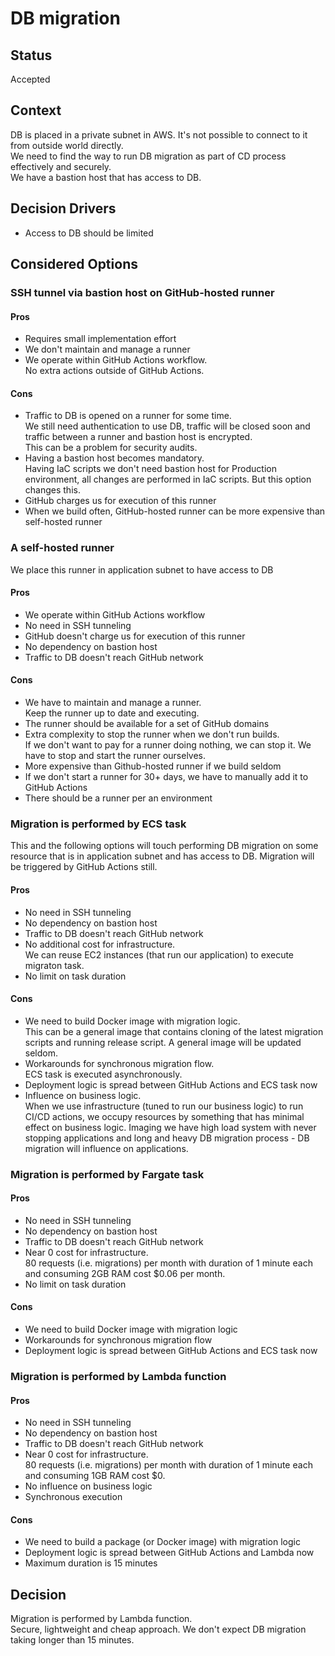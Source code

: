 # DB migration
## Status
Accepted

## Context
DB is placed in a private subnet in AWS. It's not possible to connect to it from outside world directly.<br>
We need to find the way to run DB migration as part of CD process effectively and securely.<br>
We have a bastion host that has access to DB.

## Decision Drivers
- Access to DB should be limited

## Considered Options
### SSH tunnel via bastion host on GitHub-hosted runner
#### Pros
- Requires small implementation effort
- We don't maintain and manage a runner
- We operate within GitHub Actions workflow.<br>
No extra actions outside of GitHub Actions.

#### Cons
- Traffic to DB is opened on a runner for some time.<br>
We still need authentication to use DB, traffic will be closed soon and traffic between a runner and bastion host is encrypted.<br>
This can be a problem for security audits.
- Having a bastion host becomes mandatory.<br>
Having IaC scripts we don't need bastion host for Production environment, all changes are performed in IaC scripts. But this option changes this.
- GitHub charges us for execution of this runner
- When we build often, GitHub-hosted runner can be more expensive than self-hosted runner

### A self-hosted runner
We place this runner in application subnet to have access to DB

#### Pros
- We operate within GitHub Actions workflow
- No need in SSH tunneling
- GitHub doesn't charge us for execution of this runner
- No dependency on bastion host
- Traffic to DB doesn't reach GitHub network

#### Cons
- We have to maintain and manage a runner.<br>
Keep the runner up to date and executing.
- The runner should be available for a set of GitHub domains
- Extra complexity to stop the runner when we don't run builds.<br>
If we don't want to pay for a runner doing nothing, we can stop it. We have to stop and start the runner ourselves.
- More expensive than Github-hosted runner if we build seldom
- If we don't start a runner for 30+ days, we have to manually add it to GitHub Actions
- There should be a runner per an environment

### Migration is performed by ECS task
This and the following options will touch performing DB migration on some resource that is in application subnet and has access to DB. Migration will be triggered by GitHub Actions still.<br>

#### Pros
- No need in SSH tunneling
- No dependency on bastion host
- Traffic to DB doesn't reach GitHub network
- No additional cost for infrastructure.<br>
We can reuse EC2 instances (that run our application) to execute migraton task.
- No limit on task duration

#### Cons
- We need to build Docker image with migration logic.<br>
This can be a general image that contains cloning of the latest migration scripts and running release script. A general image will be updated seldom.
- Workarounds for synchronous migration flow.<br>
ECS task is executed asynchronously.
- Deployment logic is spread between GitHub Actions and ECS task now
- Influence on business logic.<br>
When we use infrastructure (tuned to run our business logic) to run CI/CD actions, we occupy resources by something that has minimal effect on business logic. Imaging we have high load system with never stopping applications and long and heavy DB migration process - DB migration will influence on applications.

### Migration is performed by Fargate task
#### Pros
- No need in SSH tunneling
- No dependency on bastion host
- Traffic to DB doesn't reach GitHub network
- Near 0 cost for infrastructure.<br>
80 requests (i.e. migrations) per month with duration of 1 minute each and consuming 2GB RAM cost $0.06 per month.
- No limit on task duration

#### Cons
- We need to build Docker image with migration logic
- Workarounds for synchronous migration flow
- Deployment logic is spread between GitHub Actions and ECS task now

### Migration is performed by Lambda function
#### Pros
- No need in SSH tunneling
- No dependency on bastion host
- Traffic to DB doesn't reach GitHub network
- Near 0 cost for infrastructure.<br>
80 requests (i.e. migrations) per month with duration of 1 minute each and consuming 1GB RAM cost $0.
- No influence on business logic
- Synchronous execution

#### Cons
- We need to build a package (or Docker image) with migration logic
- Deployment logic is spread between GitHub Actions and Lambda now
- Maximum duration is 15 minutes

## Decision
Migration is performed by Lambda function.<br>
Secure, lightweight and cheap approach. We don't expect DB migration taking longer than 15 minutes.